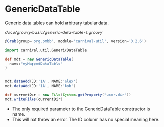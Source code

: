 # GenericDataTable

Generic data tables can hold arbitrary tabular data.

_docs/groovy/basic/generic-data-table-1.groovy_

```groovy
@Grab(group='org.pmbb', module='carnival-util', version='0.2.6')

import carnival.util.GenericDataTable

def mdt = new GenericDataTable(
  name:"myMappedDataTable"
)


mdt.dataAdd(ID:'1A', NAME:'alex')
mdt.dataAdd(ID:'1A', NAME:'bob')

def currentDir = new File(System.getProperty("user.dir"))
mdt.writeFiles(currentDir)
```

-   The only required parameter to the GenericDataTable constructor is name.
-   This will not throw an error. The ID column has no special meaning here.
